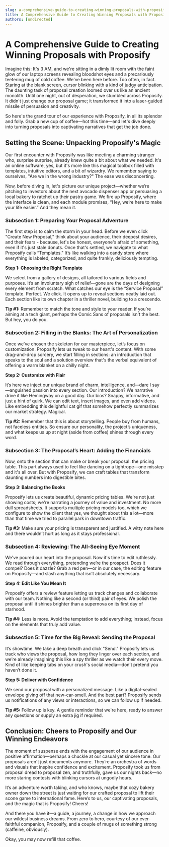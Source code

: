 ```yaml
---
slug: a-comprehensive-guide-to-creating-winning-proposals-with-proposify
title: A Comprehensive Guide to Creating Winning Proposals with Proposify
authors: [undirected]
---
```



# A Comprehensive Guide to Creating Winning Proposals with Proposify

Imagine this: It's 3 AM, and we're sitting in a dimly lit room with the faint glow of our laptop screens revealing bloodshot eyes and a precariously teetering mug of cold coffee. We've been here before. Too often, in fact. Staring at the blank screen, cursor blinking with a kind of judgy anticipation. The daunting task of proposal creation loomed over us like an ancient monolith. Until one night, out of desperation, we stumbled across Proposify. It didn't just change our proposal game; it transformed it into a laser-guided missile of persuasion and creativity.

So here's the grand tour of our experience with Proposify, in all its splendor and folly. Grab a new cup of coffee—hot this time—and let's dive deeply into turning proposals into captivating narratives that get the job done.

## Setting the Scene: Unpacking Proposify's Magic

Our first encounter with Proposify was like meeting a charming stranger who, surprise surprise, already knew quite a bit about what we needed. It's an online software, yes, but it's more like this magical toolbox filled with templates, intuitive editors, and a bit of wizardry. We remember saying to ourselves, "Are we in the wrong industry?" The ease was disconcerting.

Now, before diving in, let's picture our unique project—whether we’re pitching to investors about the next avocado dispenser app or persuasing a local bakery to ratchet up their pastry game. We fire up Proposify, where the interface is clean, and each module promises, “Hey, we’re here to make your life easier.” And they mean it.

### Subsection 1: Preparing Your Proposal Adventure

The first step is to calm the storm in your head. Before we even click "Create New Proposal," think about your audience, their deepest desires, and their fears - because, let's be honest, everyone's afraid of something, even if it's just stale donuts. Once that's settled, we navigate to what Proposify calls “Templates." It’s like walking into a candy store where everything is labeled, categorized, and quite frankly, deliciously tempting.

**Step 1: Choosing the Right Template**

We select from a gallery of designs, all tailored to various fields and purposes. It’s an involuntary sigh of relief—gone are the days of designing every element from scratch. What catches our eye is the “Service Proposal” template. Perfect. We click. It opens up to reveal sections neatly laid out. Each section like its own chapter in a thriller novel, building to a crescendo.

**Tip #1:** Remember to match the tone and style to your reader. If you’re aiming at a tech giant, perhaps the Comic Sans of proposals isn't the best. But hey, you do you.

### Subsection 2: Filling in the Blanks: The Art of Personalization

Once we’ve chosen the skeleton for our masterpiece, let’s focus on customization. Proposify lets us tweak to our heart's content. With some drag-and-drop sorcery, we start filling in sections: an introduction that speaks to the soul and a solution overview that's the verbal equivalent of offering a warm blanket on a chilly night.

**Step 2: Customize with Flair**

It’s here we inject our unique brand of charm, intelligence, and—dare I say—anguished passion into every section. Our introduction? We narrative drive it like Hemingway on a good day. Our bios? Snappy, informative, and just a hint of quirk. We can edit text, insert images, and even add videos. Like embedding this delightful cat gif that somehow perfectly summarizes our market strategy. Magical.

**Tip #2:** Remember that this is about storytelling. People buy from humans, not faceless entities. So ensure our personality, the project’s uniqueness, and what keeps us up at night (aside from coffee) shines through every word.

### Subsection 3: The Proposal’s Heart: Adding the Financials

Now, onto the section that can make or break your proposal: the pricing table. This part always used to feel like dancing on a tightrope—one misstep and it's all over. But with Proposify, we can craft tables that transform daunting numbers into digestible bites. 

**Step 3: Balancing the Books**

Proposify lets us create beautiful, dynamic pricing tables. We're not just showing costs; we're narrating a journey of value and investment. No more dull spreadsheets. It supports multiple pricing models too, which we configure to show the client that yes, we thought about this a lot—more than that time we tried to parallel park in downtown traffic.

**Tip #3:** Make sure your pricing is transparent and justified. A witty note here and there wouldn’t hurt as long as it stays professional. 

### Subsection 4: Reviewing: The All-Seeing Eye Moment

We've poured our heart into the proposal. Now it's time to edit ruthlessly. We read through everything, pretending we’re the prospect. Does it compel? Does it dazzle? Grab a red pen—or in our case, the editing feature on Proposify—and slash anything that isn’t absolutely necessary.

**Step 4: Edit Like You Mean It**

Proposify offers a review feature letting us track changes and collaborate with our team. Nothing like a second (or third) pair of eyes. We polish the proposal until it shines brighter than a supernova on its first day of starhood.

**Tip #4:** Less is more. Avoid the temptation to add everything; instead, focus on the elements that truly add value.

### Subsection 5: Time for the Big Reveal: Sending the Proposal

It’s showtime. We take a deep breath and click "Send." Proposify lets us track who views the proposal, how long they linger over each section, and we’re already imagining this like a spy thriller as we watch their every move. Kind of like keeping tabs on your crush's social media—don’t pretend you haven’t done it.

**Step 5: Deliver with Confidence**

We send our proposal with a personalized message. Like a digital-sealed envelope giving off that new-car-smell. And the best part? Proposify sends us notifications of any views or interactions, so we can follow up if needed.

**Tip #5:** Follow up is key. A gentle reminder that we're here, ready to answer any questions or supply an extra jig if required.

## Conclusion: Cheers to Proposify and Our Winning Endeavors

The moment of suspense ends with the engagement of our audience in positive affirmation—perhaps a chuckle at our casual yet sincere tone. Our proposals aren't just documents anymore. They’re an orchestra of words and visuals that inspire confidence and excitement. Proposify took us from proposal dread to proposal zen, and truthfully, gave us our nights back—no more staring contests with blinking cursors at ungodly hours.

It’s an adventure worth taking, and who knows, maybe that cozy bakery owner down the street is just waiting for our crafted proposal to lift their scone game to international fame. Here’s to us, our captivating proposals, and the magic that is Proposify! Cheers!

And there you have it—a guide, a journey, a change in how we approach our wildest business dreams. From zero to hero, courtesy of our ever-faithful companion, Proposify, and a couple of mugs of something strong (caffeine, obviously).

Okay, you may now refill that coffee. 
